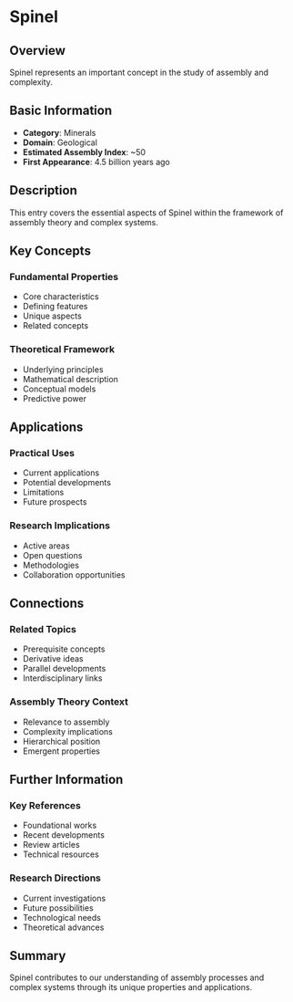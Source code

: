 # Spinel

## Overview

Spinel represents an important concept in the study of assembly and complexity.

## Basic Information

- **Category**: Minerals
- **Domain**: Geological
- **Estimated Assembly Index**: ~50
- **First Appearance**: 4.5 billion years ago

## Description

This entry covers the essential aspects of Spinel within the framework of assembly theory and complex systems.

## Key Concepts

### Fundamental Properties
- Core characteristics
- Defining features
- Unique aspects
- Related concepts

### Theoretical Framework
- Underlying principles
- Mathematical description
- Conceptual models
- Predictive power

## Applications

### Practical Uses
- Current applications
- Potential developments
- Limitations
- Future prospects

### Research Implications
- Active areas
- Open questions
- Methodologies
- Collaboration opportunities

## Connections

### Related Topics
- Prerequisite concepts
- Derivative ideas
- Parallel developments
- Interdisciplinary links

### Assembly Theory Context
- Relevance to assembly
- Complexity implications
- Hierarchical position
- Emergent properties

## Further Information

### Key References
- Foundational works
- Recent developments
- Review articles
- Technical resources

### Research Directions
- Current investigations
- Future possibilities
- Technological needs
- Theoretical advances

## Summary

Spinel contributes to our understanding of assembly processes and complex systems through its unique properties and applications.
